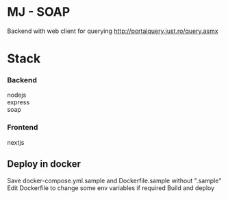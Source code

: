 # MJ - SOAP
Backend with web client for querying http://portalquery.just.ro/query.asmx 

# Stack
### Backend
  nodejs  
  express  
  soap

### Frontend
  nextjs

## Deploy in docker
  Save docker-compose.yml.sample and Dockerfile.sample without ".sample"
  Edit Dockerfile to change some env variables if required
  Build and deploy
 
